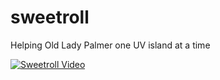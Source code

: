 # sweetroll
Helping Old Lady Palmer one UV island at a time

[![Sweetroll Video](https://img.youtube.com/vi/hoRWHGDo5uo/1.jpg)](https://www.youtube.com/watch?v=hoRWHGDo5uo)
